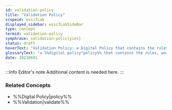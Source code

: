 ```yaml
---
id: validation-policy
title: "Validation Policy"
scopeid: essifLab
displayed_sidebar: essifLabSideBar
type: concept
termid: validation-policy
symphrase: validation-polic{yies}
status: draft
hoverText: "Validation Policy: a Digital Policy that contains the rules, working-instructions, preferences and other guidance for determining whether or not data is valid for a specific purpose/objective of its Governor."
glossaryText: "a %%digital policy^policy%% that contains the rules, working-instructions, preferences and other guidance for determining whether or not data is valid for a specific purpose/objective of its %%governor^governance%%."
date: 20210601
---
```


:::info Editor's note
Additional content is needed here.
:::

### Related Concepts
- %%Digital Policy|policy%%
- %%Validation|validate%%
